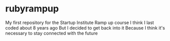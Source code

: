 rubyrampup
==========

My first repository for the Startup Institute Ramp up course
I think I last coded about 8 years ago
But I decided to get back into it 
Because I think it's necessary to stay connected with the future
